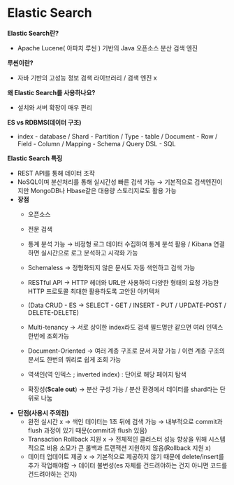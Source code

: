 # Elastic Search

**Elastic Search란?**

- Apache Lucene( 아파치 루씬 ) 기반의 Java 오픈소스 분산 검색 엔진

**루씬이란?**

- 자바 기반의 고성능 정보 검색 라이브러리 / 검색 엔진 x

**왜 Elastic Search를 사용하나요?**

- 설치와 서버 확장이 매우 편리

**ES vs RDBMS(데이터 구조)**

- index - database / Shard - Partition / Type - table / Document - Row / Field - Column / Mapping - Schema / Query DSL - SQL

**Elastic Search 특징**

- REST API를 통해 데이터 조작
- NoSQL이며 분산처리를 통해 실시간성 빠른 검색 가능 → 기본적으로 검색엔진이지만 MongoDB나 Hbase같은 대용량 스토리지로도 활용 가능
- **장점**
    - 오픈소스
    - 전문 검색
    - 통계 분석 가능 → 비정형 로그 데이터 수집하여 통계 분석 활용 / Kibana 연결하면 실시간으로 로그 분석하고 시각화 가능
    - Schemaless → 정형화되지 않은 문서도 자동 색인하고 검색 가능
    - RESTful API → HTTP 헤더와 URL만 사용하여 다양한 형태의 요청 가능한 HTTP 프로토콜 최대한 활용하도록 고안된 아키텍처
    - (Data CRUD - ES → SELECT - GET / INSERT - PUT / UPDATE-POST / DELETE-DELETE)
    - Multi-tenancy → 서로 상이한 index라도 검색 필드명만 같으면 여러 인덱스 한번에 조회가능
    - Document-Oriented → 여러 계층 구조로 문서 저장 가능 / 이런 계층 구조의 문서도 한번의 쿼리로 쉽게 조회 가능
    - 역색인(역 인덱스 ; inverted index) : 단어로 해당 페이지 탐색
    
    - 확장성(**Scale out**) → 분산 구성 가능 / 분산 환경에서 데이터를 shard라는 단위로 나눔
- **단점(사용시 주의점)**
    - 완전 실시간 x → 색인 데이터는 1초 뒤에 검색 가능 → 내부적으로 commit과 flush 과정이 있기 때문(commit과 flush 있음)
    - Transaction Rollback 지원 x → 전체적인 클러스터 성능 향상을 위해 시스템적으로 비용 소모가 큰 롤백과 트랜잭션 지원하지 않음(Rollback 지원 x)
    - 데이터 업데이트 제공 x → 기본적으로 제공하지 않기 때문에 delete/insert를 추가 작업해야함 → 데이터 불변성(es 자체를 건드려야하는 건지 아니면 코드를 건드려야하는 건지)
